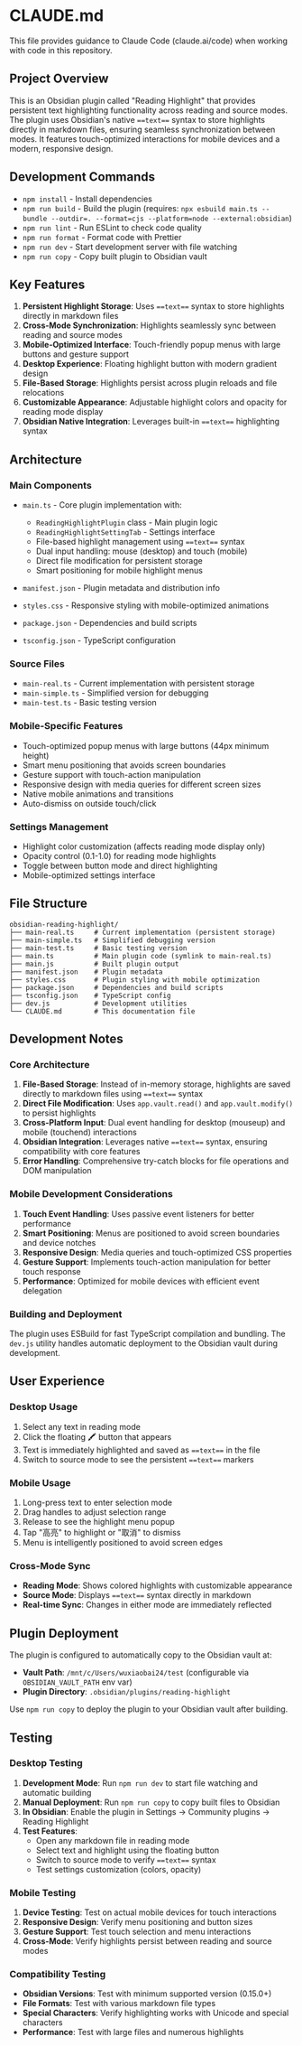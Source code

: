 # CLAUDE.md

This file provides guidance to Claude Code (claude.ai/code) when working with code in this repository.

## Project Overview

This is an Obsidian plugin called "Reading Highlight" that provides persistent text highlighting functionality across reading and source modes. The plugin uses Obsidian's native `==text==` syntax to store highlights directly in markdown files, ensuring seamless synchronization between modes. It features touch-optimized interactions for mobile devices and a modern, responsive design.

## Development Commands

- `npm install` - Install dependencies
- `npm run build` - Build the plugin (requires: `npx esbuild main.ts --bundle --outdir=. --format=cjs --platform=node --external:obsidian`)
- `npm run lint` - Run ESLint to check code quality
- `npm run format` - Format code with Prettier
- `npm run dev` - Start development server with file watching
- `npm run copy` - Copy built plugin to Obsidian vault

## Key Features

1. **Persistent Highlight Storage**: Uses `==text==` syntax to store highlights directly in markdown files
2. **Cross-Mode Synchronization**: Highlights seamlessly sync between reading and source modes
3. **Mobile-Optimized Interface**: Touch-friendly popup menus with large buttons and gesture support
4. **Desktop Experience**: Floating highlight button with modern gradient design
5. **File-Based Storage**: Highlights persist across plugin reloads and file relocations
6. **Customizable Appearance**: Adjustable highlight colors and opacity for reading mode display
7. **Obsidian Native Integration**: Leverages built-in `==text==` highlighting syntax

## Architecture

### Main Components

- `main.ts` - Core plugin implementation with:
  - `ReadingHighlightPlugin` class - Main plugin logic
  - `ReadingHighlightSettingTab` - Settings interface
  - File-based highlight management using `==text==` syntax
  - Dual input handling: mouse (desktop) and touch (mobile)
  - Direct file modification for persistent storage
  - Smart positioning for mobile highlight menus

- `manifest.json` - Plugin metadata and distribution info
- `styles.css` - Responsive styling with mobile-optimized animations
- `package.json` - Dependencies and build scripts
- `tsconfig.json` - TypeScript configuration

### Source Files

- `main-real.ts` - Current implementation with persistent storage
- `main-simple.ts` - Simplified version for debugging
- `main-test.ts` - Basic testing version

### Mobile-Specific Features

- Touch-optimized popup menus with large buttons (44px minimum height)
- Smart menu positioning that avoids screen boundaries
- Gesture support with touch-action manipulation
- Responsive design with media queries for different screen sizes
- Native mobile animations and transitions
- Auto-dismiss on outside touch/click

### Settings Management

- Highlight color customization (affects reading mode display only)
- Opacity control (0.1-1.0) for reading mode highlights
- Toggle between button mode and direct highlighting
- Mobile-optimized settings interface

## File Structure

```
obsidian-reading-highlight/
├── main-real.ts     # Current implementation (persistent storage)
├── main-simple.ts   # Simplified debugging version
├── main-test.ts     # Basic testing version
├── main.ts          # Main plugin code (symlink to main-real.ts)
├── main.js          # Built plugin output
├── manifest.json    # Plugin metadata
├── styles.css       # Plugin styling with mobile optimization
├── package.json     # Dependencies and build scripts
├── tsconfig.json    # TypeScript config
├── dev.js           # Development utilities
└── CLAUDE.md        # This documentation file
```

## Development Notes

### Core Architecture

1. **File-Based Storage**: Instead of in-memory storage, highlights are saved directly to markdown files using `==text==` syntax
2. **Direct File Modification**: Uses `app.vault.read()` and `app.vault.modify()` to persist highlights
3. **Cross-Platform Input**: Dual event handling for desktop (mouseup) and mobile (touchend) interactions
4. **Obsidian Integration**: Leverages native `==text==` syntax, ensuring compatibility with core features
5. **Error Handling**: Comprehensive try-catch blocks for file operations and DOM manipulation

### Mobile Development Considerations

1. **Touch Event Handling**: Uses passive event listeners for better performance
2. **Smart Positioning**: Menus are positioned to avoid screen boundaries and device notches
3. **Responsive Design**: Media queries and touch-optimized CSS properties
4. **Gesture Support**: Implements touch-action manipulation for better touch response
5. **Performance**: Optimized for mobile devices with efficient event delegation

### Building and Deployment

The plugin uses ESBuild for fast TypeScript compilation and bundling. The `dev.js` utility handles automatic deployment to the Obsidian vault during development.

## User Experience

### Desktop Usage
1. Select any text in reading mode
2. Click the floating 🖍️ button that appears
3. Text is immediately highlighted and saved as `==text==` in the file
4. Switch to source mode to see the persistent `==text==` markers

### Mobile Usage
1. Long-press text to enter selection mode
2. Drag handles to adjust selection range
3. Release to see the highlight menu popup
4. Tap "高亮" to highlight or "取消" to dismiss
5. Menu is intelligently positioned to avoid screen edges

### Cross-Mode Sync
- **Reading Mode**: Shows colored highlights with customizable appearance
- **Source Mode**: Displays `==text==` syntax directly in markdown
- **Real-time Sync**: Changes in either mode are immediately reflected

## Plugin Deployment

The plugin is configured to automatically copy to the Obsidian vault at:
- **Vault Path**: `/mnt/c/Users/wuxiaobai24/test` (configurable via `OBSIDIAN_VAULT_PATH` env var)
- **Plugin Directory**: `.obsidian/plugins/reading-highlight`

Use `npm run copy` to deploy the plugin to your Obsidian vault after building.

## Testing

### Desktop Testing
1. **Development Mode**: Run `npm run dev` to start file watching and automatic building
2. **Manual Deployment**: Run `npm run copy` to copy built files to Obsidian
3. **In Obsidian**: Enable the plugin in Settings → Community plugins → Reading Highlight
4. **Test Features**:
   - Open any markdown file in reading mode
   - Select text and highlight using the floating button
   - Switch to source mode to verify `==text==` syntax
   - Test settings customization (colors, opacity)

### Mobile Testing
1. **Device Testing**: Test on actual mobile devices for touch interactions
2. **Responsive Design**: Verify menu positioning and button sizes
3. **Gesture Support**: Test touch selection and menu interactions
4. **Cross-Mode**: Verify highlights persist between reading and source modes

### Compatibility Testing
- **Obsidian Versions**: Test with minimum supported version (0.15.0+)
- **File Formats**: Test with various markdown file types
- **Special Characters**: Verify highlighting works with Unicode and special characters
- **Performance**: Test with large files and numerous highlights